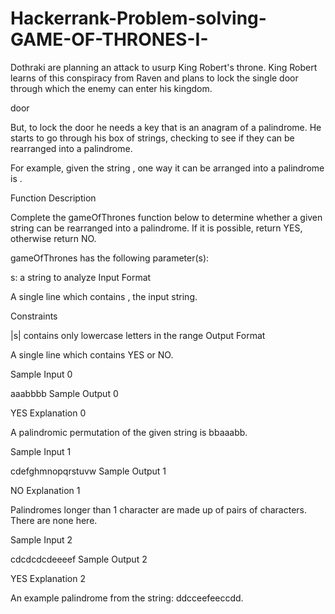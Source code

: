 # Hackerrank-Problem-solving-GAME-OF-THRONES-I-

Dothraki are planning an attack to usurp King Robert's throne. King Robert learns of this conspiracy from Raven and plans to lock the single door through which the enemy can enter his kingdom.

door

But, to lock the door he needs a key that is an anagram of a palindrome. He starts to go through his box of strings, checking to see if they can be rearranged into a palindrome.

For example, given the string , one way it can be arranged into a palindrome is .

Function Description

Complete the gameOfThrones function below to determine whether a given string can be rearranged into a palindrome. If it is possible, return YES, otherwise return NO.

gameOfThrones has the following parameter(s):

s: a string to analyze Input Format

A single line which contains , the input string.

Constraints

|s| contains only lowercase letters in the range Output Format

A single line which contains YES or NO.

Sample Input 0

aaabbbb Sample Output 0

YES Explanation 0

A palindromic permutation of the given string is bbaaabb.

Sample Input 1

cdefghmnopqrstuvw Sample Output 1

NO Explanation 1

Palindromes longer than 1 character are made up of pairs of characters. There are none here.

Sample Input 2

cdcdcdcdeeeef Sample Output 2

YES Explanation 2

An example palindrome from the string: ddcceefeeccdd.
